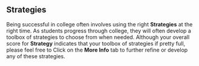 ## Strategies

Being successful in college often involves using the right **Strategies** at the right time. As students progress through college, they will often develop a toolbox of strategies to choose from when needed. Although your overall score for **Strategy** indicates that your toolbox of strategies if pretty full, please feel free to Click on the **More Info** tab to further refine or develop any of these strategies.
